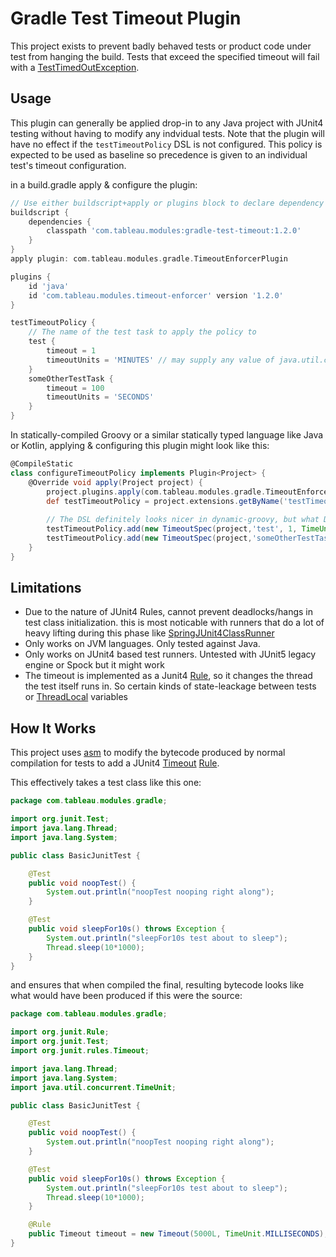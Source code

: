 # Gradle Test Timeout Plugin
This project exists to prevent badly behaved tests or product code under test from 
hanging the build. Tests that exceed the specified timeout will fail with a 
[TestTimedOutException](https://junit.org/junit4/javadoc/4.12/org/junit/runners/model/TestTimedOutException.html).

## Usage
This plugin can generally be applied drop-in to any Java project with JUnit4 testing without having to modify any
indvidual tests. Note that the plugin will have no effect if the `testTimeoutPolicy` DSL is not configured. 
This policy is expected to be used as baseline so precedence is given to an individual test's timeout configuration.


in a build.gradle apply & configure the plugin:
```gradle
// Use either buildscript+apply or plugins block to declare dependency but not both
buildscript {
    dependencies {
        classpath 'com.tableau.modules:gradle-test-timeout:1.2.0'
    }
}
apply plugin: com.tableau.modules.gradle.TimeoutEnforcerPlugin

plugins {
    id 'java'
    id 'com.tableau.modules.timeout-enforcer' version '1.2.0'
}

testTimeoutPolicy {
    // The name of the test task to apply the policy to
    test {
        timeout = 1
        timeoutUnits = 'MINUTES' // may supply any value of java.util.concurrent.TimeUnit 
    }
    someOtherTestTask {
        timeout = 100
        timeoutUnits = 'SECONDS'
    }
}
```

In statically-compiled Groovy or a similar statically typed language like Java or Kotlin, 
applying & configuring this plugin might look like this:
```groovy
@CompileStatic
class configureTimeoutPolicy implements Plugin<Project> {
    @Override void apply(Project project) {
        project.plugins.apply(com.tableau.modules.gradle.TimeoutEnforcerPlugin)
        def testTimeoutPolicy = project.extensions.getByName('testTimeoutPolicy') as NamedDomainObjectCollection<TimeoutSpec>
        
        // The DSL definitely looks nicer in dynamic-groovy, but what DSL doesn't? 
        testTimeoutPolicy.add(new TimeoutSpec(project,'test', 1, TimeUnit.MINUTES))
        testTimeoutPolicy.add(new TimeoutSpec(project,'someOtherTestTask', 100, TimeUnit.SECONDS))
    }
}
```

## Limitations

* Due to the nature of JUnit4 Rules, cannot prevent deadlocks/hangs in test class initialization.
this is most noticable with runners that do a lot of heavy lifting during this phase like 
[SpringJUnit4ClassRunner](https://docs.spring.io/autorepo/docs/spring-framework/3.2.8.RELEASE/javadoc-api/org/springframework/test/context/junit4/SpringJUnit4ClassRunner.html)
* Only works on JVM languages. Only tested against Java. 
* Only works on JUnit4 based test runners. Untested with JUnit5 legacy engine or Spock but it might work
* The timeout is implemented as a Junit4 [Rule](https://github.com/junit-team/junit4/wiki/rules), so it changes the thread the test itself runs in. So certain
kinds of state-leackage between tests or [ThreadLocal](https://docs.oracle.com/javase/8/docs/api/java/lang/ThreadLocal.html) variables 

## How It Works 

This project uses [asm](http://asm.ow2.io/) to modify the bytecode produced by normal compilation 
for tests to add a JUnit4 [Timeout](https://junit.org/junit4/javadoc/4.12/org/junit/rules/Timeout.html) [Rule](https://junit.org/junit4/javadoc/4.12/org/junit/Rule.html).

This effectively takes a test class like this one:
```java
package com.tableau.modules.gradle;

import org.junit.Test;
import java.lang.Thread;
import java.lang.System;

public class BasicJunitTest {

    @Test
    public void noopTest() {
        System.out.println("noopTest nooping right along");
    }

    @Test
    public void sleepFor10s() throws Exception {
        System.out.println("sleepFor10s test about to sleep");
        Thread.sleep(10*1000);
    }
}

```
and ensures that when compiled the final, resulting bytecode looks like
what would have been produced if this were the source:
```java
package com.tableau.modules.gradle;

import org.junit.Rule;
import org.junit.Test;
import org.junit.rules.Timeout;

import java.lang.Thread;
import java.lang.System;
import java.util.concurrent.TimeUnit;

public class BasicJunitTest {

    @Test
    public void noopTest() {
        System.out.println("noopTest nooping right along");
    }

    @Test
    public void sleepFor10s() throws Exception {
        System.out.println("sleepFor10s test about to sleep");
        Thread.sleep(10*1000);
    }

    @Rule
    public Timeout timeout = new Timeout(5000L, TimeUnit.MILLISECONDS);
}
```
